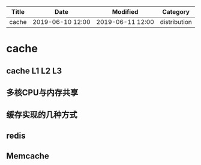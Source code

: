 | Title                | Date             | Modified         | Category          |
|:--------------------:|:----------------:|:----------------:|:-----------------:|
| cache                | 2019-06-10 12:00 | 2019-06-11 12:00 | distribution      |


# cache




## cache L1 L2 L3


## 多核CPU与内存共享


## 缓存实现的几种方式



## redis


## Memcache

